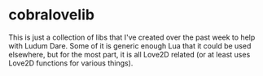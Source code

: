 cobralovelib
============

This is just a collection of libs that I've created over the past week to help with Ludum Dare. Some of it is generic enough Lua that it could be used elsewhere, but for the most part, it is all Love2D related (or at least uses Love2D functions for various things).


